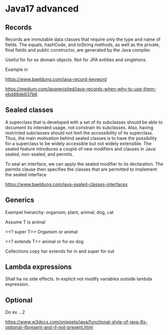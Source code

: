 # Java17 advanced

## Records

Records are immutable data classes that require only the type and name of fields.
The equals, hashCode, and toString methods, as well as the private, final fields and public constructor, are generated by the Java compiler.

Useful for for ex domain objects. Not for JPA entities and singletons. 

Example in

https://www.baeldung.com/java-record-keyword

https://medium.com/javarevisited/java-records-when-why-to-use-them-ebd48de637b6


## Sealed classes

A superclass that is developed with a set of its subclasses should be able to document its intended usage, not constrain its subclasses. Also, having restricted subclasses should not limit the accessibility of its superclass.
Thus, the main motivation behind sealed classes is to have the possibility for a superclass to be widely accessible but not widely extensible.
The sealed feature introduces a couple of new modifiers and clauses in Java: sealed, non-sealed, and permits.

To seal an interface, we can apply the sealed modifier to its declaration. The permits clause then specifies the classes that are permitted to implement the sealed interface

https://www.baeldung.com/java-sealed-classes-interfaces


## Generics
Exempel hierarchy: organism; plant, animal; dog, cat

Assume T is animal

<<? super T>>   Organism or animal

<<? extends T>> animal or for ex dog

Collections copy har extends for in and super for out

## Lambda expressions 
Shall ha no side effects. In explicit not modify variables outside lambda expression. 

## Optional
Do ex …2

https://www.w3docs.com/snippets/java/functional-style-of-java-8s-optional-ifpresent-and-if-not-present.html
